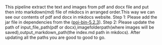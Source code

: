 This pipeline extract the text and images from pdf and docx file and put then into markdown(md) file of mkdocs in arranged order.This way we can see our contents of pdf and docx in mkdocs website.
Step 1: Please add the jar file in dependencies from the ([poi-bin-5.2.3](https://github.com/Sumantralal/Pipeline-to-extract-contents-of-pdfs-and-docx-to-mkdocs/tree/main/poi-bin-5.2.3)).
Step 2: Please update the path of input_file_path(pdf or docx),imagefolderpath(where images will be saved),output_markdown_path(the index.md path in mkdocs).
After updating all the paths you are good to good to go.
